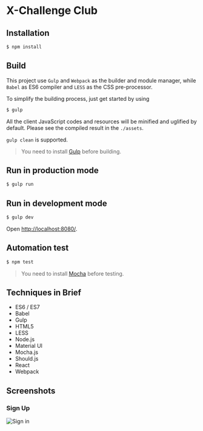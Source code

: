 # X-Challenge Club



## Installation
```sh
$ npm install
```



## Build
This project use `Gulp` and `Webpack` as the builder and module manager, while
`Babel` as ES6 compiler and `LESS` as the CSS pre-processor.

To simplify the building process, just get started by using
```sh
$ gulp
```
All the client JavaScript codes and resources will be minified and uglified
by default. Please see the compiled result in the `./assets`.

`gulp clean` is supported.

> You need to install [Gulp](http://gulpjs.com/) before building.


## Run in production mode
```sh
$ gulp run
```


## Run in development mode
```sh
$ gulp dev
```
 Open [http://localhost:8080/](http://localhost:8080/).


 ## Automation test
 ```sh
 $ npm test
 ```
> You need to install [Mocha](https://mochajs.org/) before testing.


## Techniques in Brief
* ES6 / ES7
* Babel
* Gulp
* HTML5
* LESS
* Node.js
* Material UI
* Mocha.js
* Should.js
* React
* Webpack


## Screenshots
### Sign Up
![Sign in](https://cloud.githubusercontent.com/assets/1003147/17457855/ff23b972-5c35-11e6-9aee-80e5d9389760.png)
